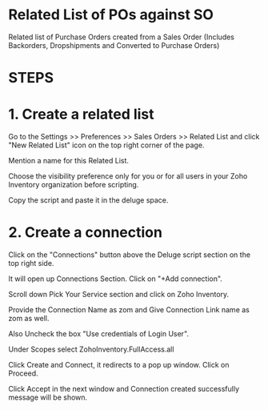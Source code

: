# Related List of POs against SO

Related list of Purchase Orders created from a Sales Order (Includes Backorders, Dropshipments and Converted to Purchase Orders)

# STEPS

# 1. Create a related list 

Go to the Settings >> Preferences >> Sales Orders >> Related List and click "New Related List" icon on the top right corner of the page. 

Mention a name for this Related List. 

Choose the visibility preference only for you or for all users in your Zoho Inventory organization before scripting. 

Copy the script and paste it in the deluge space. 

# 2. Create a connection

Click on the "Connections" button above the Deluge script section on the top right side.

It will open up Connections Section. Click on "+Add connection".

Scroll down Pick Your Service section and click on Zoho Inventory.

Provide the Connection Name as zom and Give Connection Link name as zom as well.

Also Uncheck the box "Use credentials of Login User".

Under Scopes select ZohoInventory.FullAccess.all

Click Create and Connect, it redirects to a pop up window. Click on Proceed.

Click Accept in the next window and Connection created successfully message will be shown.
